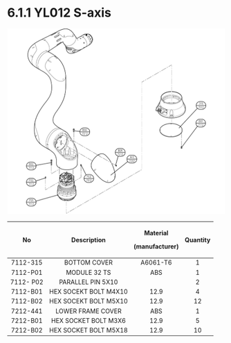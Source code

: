 # 6.1.1 YL012 S-axis

![](../../.gitbook/assets/image135.png)

|     No    |    **Description**    | <p>Material</p><p>(manufacturer)</p> | Quantity |
| :-------: | :-------------------: | :----------------------------------: | :------: |
|  7112-315 |      BOTTOM COVER     |               A6061-T6               |     1    |
|  7112-P01 |      MODULE 32 TS     |                  ABS                 |     1    |
| 7112- P02 |   PARALLEL PIN 5X10   |                                      |     2    |
|  7112-B01 | HEX SOCEKT BOLT M4X10 |                 12.9                 |     4    |
|  7112-B02 | HEX SOCEKT BOLT M5X10 |                 12.9                 |    12    |
|  7212-441 |   LOWER FRAME COVER   |                  ABS                 |     1    |
|  7212-B01 |  HEX SOCKET BOLT M3X6 |                 12.9                 |     5    |
|  7212-B02 | HEX SOCKET BOLT M5X18 |                 12.9                 |    10    |
